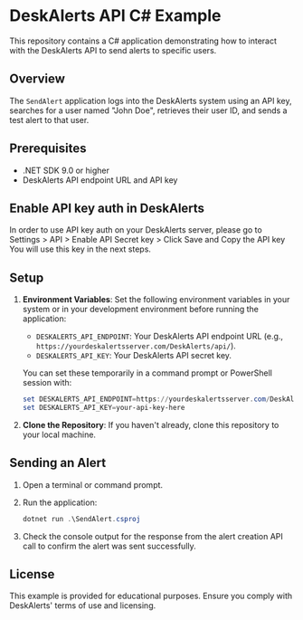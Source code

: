 # DeskAlerts API C# Example

This repository contains a C# application demonstrating how to interact with the DeskAlerts API to send alerts to specific users.

## Overview

The `SendAlert` application logs into the DeskAlerts system using an API key, searches for a user named "John Doe", retrieves their user ID, and sends a test alert to that user.

## Prerequisites

- .NET SDK 9.0 or higher
- DeskAlerts API endpoint URL and API key

## Enable API key auth in DeskAlerts

In order to use API key auth on your DeskAlerts server, please go to Settings > API > Enable API Secret key > Click Save and Copy the API key
You will use this key in the next steps.

## Setup

1. **Environment Variables**: Set the following environment variables in your system or in your development environment before running the application:
   - `DESKALERTS_API_ENDPOINT`: Your DeskAlerts API endpoint URL (e.g., `https://yourdeskalertsserver.com/DeskAlerts/api/`).
   - `DESKALERTS_API_KEY`: Your DeskAlerts API secret key.

   You can set these temporarily in a command prompt or PowerShell session with:
   ```powershell
   set DESKALERTS_API_ENDPOINT=https://yourdeskalertsserver.com/DeskAlerts/api/
   set DESKALERTS_API_KEY=your-api-key-here
   ```

2. **Clone the Repository**: If you haven't already, clone this repository to your local machine.

## Sending an Alert

1. Open a terminal or command prompt.

2. Run the application:
   ```powershell
   dotnet run .\SendAlert.csproj
   ```
3. Check the console output for the response from the alert creation API call to confirm the alert was sent successfully.

## License

This example is provided for educational purposes. Ensure you comply with DeskAlerts' terms of use and licensing.
